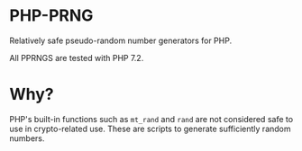 # PHP-PRNG
Relatively safe pseudo-random number generators for PHP.

All PPRNGS are tested with PHP 7.2.

# Why?

PHP's built-in functions  such as `mt_rand` and `rand` are not considered safe to use in crypto-related use. These are scripts to generate sufficiently random numbers.
